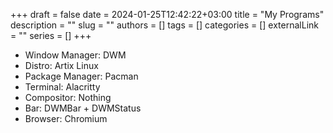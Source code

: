 +++ 
draft = false
date = 2024-01-25T12:42:22+03:00
title = "My Programs"
description = ""
slug = ""
authors = []
tags = []
categories = []
externalLink = ""
series = []
+++

- Window Manager: DWM
- Distro: Artix Linux
- Package Manager: Pacman
- Terminal: Alacritty
- Compositor: Nothing
- Bar: DWMBar + DWMStatus
- Browser: Chromium